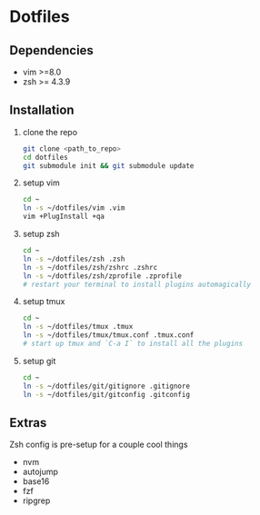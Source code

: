 # Dotfiles

## Dependencies
- vim >=8.0
- zsh >= 4.3.9

## Installation
1. clone the repo

    ```bash
    git clone <path_to_repo>
    cd dotfiles
    git submodule init && git submodule update
    ```

2. setup vim

    ```bash
    cd ~
    ln -s ~/dotfiles/vim .vim
    vim +PlugInstall +qa
    ```

3. setup zsh

    ```bash
    cd ~
    ln -s ~/dotfiles/zsh .zsh
    ln -s ~/dotfiles/zsh/zshrc .zshrc
    ln -s ~/dotfiles/zsh/zprofile .zprofile
    # restart your terminal to install plugins automagically
    ```

4. setup tmux

    ```bash
    cd ~
    ln -s ~/dotfiles/tmux .tmux
    ln -s ~/dotfiles/tmux/tmux.conf .tmux.conf
    # start up tmux and `C-a I` to install all the plugins
    ```

5. setup git

    ```bash
    cd ~
    ln -s ~/dotfiles/git/gitignore .gitignore
    ln -s ~/dotfiles/git/gitconfig .gitconfig
    ```

## Extras
Zsh config is pre-setup for a couple cool things
- nvm
- autojump
- base16
- fzf
- ripgrep

